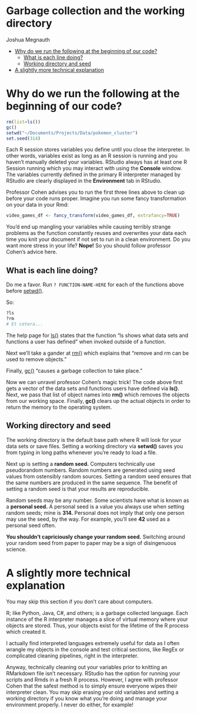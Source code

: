 Garbage collection and the working directory
================
Joshua Megnauth

  - [Why do we run the following at the beginning of our
    code?](#why-do-we-run-the-following-at-the-beginning-of-our-code)
      - [What is each line doing?](#what-is-each-line-doing)
      - [Working directory and seed](#working-directory-and-seed)
  - [A slightly more technical
    explanation](#a-slightly-more-technical-explanation)

# Why do we run the following at the beginning of our code?

``` r
rm(list=ls())
gc()
setwd("~/Documents/Projects/Data/pokemon_cluster")
set.seed(314)
```

Each R session stores variables you define until you close the
interpreter. In other words, variables exist as long as an R session is
running and you haven’t manually deleted your variables. RStudio always
has at least one R Session running which you may interact with using the
**Console** window. The variables currently defined in the primary R
interpreter managed by RStudio are clearly displayed in the
**Environment** tab in RStudio.

Professor Cohen advises you to run the first three lines above to clean
up before your code runs proper. Imagine you run some fancy
transformation on your data in your Rmd:

``` r
video_games_df <- fancy_transform(video_games_df, extrafancy=TRUE)
```

You’d end up mangling your variables while causing terribly strange
problems as the function constantly reuses and overwrites your data each
time you knit your document if not set to run in a clean environment. Do
you want more stress in your life? **Nope\!** So you should follow
professor Cohen’s advice here.

## What is each line doing?

Do me a favor. Run `? FUNCTION-NAME-HERE` for each of the functions
above before
[setwd()](https://www.rdocumentation.org/packages/base/versions/3.6.2/topics/getwd).

So:

``` r
?ls
?rm
# Et cetera...
```

The help page for
[ls()](https://www.rdocumentation.org/packages/base/versions/3.6.2/topics/ls)
states that the function “ls shows what data sets and functions a user
has defined” when invoked outside of a function.

Next we’ll take a gander at
[rm()](https://www.rdocumentation.org/packages/base/versions/3.6.2/topics/remove)
which explains that “remove and rm can be used to remove objects.”

Finally,
[gc()](https://www.rdocumentation.org/packages/base/versions/3.6.2/topics/gc)
“causes a garbage collection to take place.”

Now we can unravel professor Cohen’s magic trick\! The code above first
gets a vector of the data sets and functions users have defined via
**ls()**. Next, we pass that list of object names into **rm()** which
removes the objects from our working space. Finally, **gc()** clears up
the actual objects in order to return the memory to the operating
system.

## Working directory and seed

The working directory is the default base path where R will look for
your data sets or save files. Setting a working directory via
**setwd()** saves you from typing in long paths whenever you’re ready to
load a file.

Next up is setting a **random seed.** Computers technically use
pseudorandom numbers. Random numbers are generated using seed values
from ostensibly random sources. Setting a random seed ensures that the
same numbers are produced in the same sequence. The benefit of setting a
random seed is that your results are reproducible.

Random seeds may be any number. Some scientists have what is known as a
**personal seed.** A personal seed is a value you always use when
setting random seeds; mine is **314.** Personal does not imply that only
one person may use the seed, by the way. For example, you’ll see **42**
used as a personal seed often.

**You shouldn’t capriciously change your random seed.** Switching around
your random seed from paper to paper may be a sign of disingenuous
science.

# A slightly more technical explanation

You may skip this section if you don’t care about computers.

R; like Python, Java, C\#, and others; is a garbage collected language.
Each instance of the R interpreter manages a slice of virtual memory
where your objects are stored. Thus, your objects exist for the lifetime
of the R process which created it.

I actually find interpreted languages extremely useful for data as I
often wrangle my objects in the console and test critical sections, like
RegEx or complicated cleaning pipelines, right in the interpreter.

Anyway, technically cleaning out your variables prior to knitting an
RMarkdown file isn’t necessary. RStudio has the option for running your
scripts and Rmds in a fresh R process. However, I agree with professor
Cohen that the safest method is to simply ensure everyone wipes their
interpreter clean. You may skip erasing your old variables and setting a
working directory if you know what you’re doing and manage your
environment properly. I never do either, for example\!

